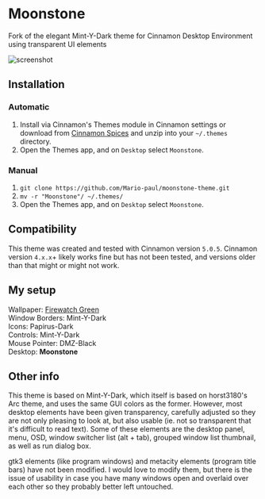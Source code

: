 # Moonstone
Fork of the elegant Mint-Y-Dark theme for Cinnamon Desktop Environment using transparent UI elements

<!-- ## Screenshot -->
<!-- ![screenshot](https://github.com/Mario-paul/moonstone-theme/blob/main/screenshot.png?raw=true) -->
<!-- ![screenshot](https://i.imgur.com/Uv2IsSr.png) -->
![screenshot](https://i.imgur.com/NsG7szl.gif)

## Installation
### Automatic
1. Install via Cinnamon's Themes module in Cinnamon settings or download from [Cinnamon Spices](https://cinnamon-spices.linuxmint.com/themes) and unzip into your `~/.themes` directory.
2. Open the Themes app, and on `Desktop` select `Moonstone`.

### Manual
1. `git clone https://github.com/Mario-paul/moonstone-theme.git`
3. `mv -r "Moonstone"/ ~/.themes/`
4. Open the Themes app, and on `Desktop` select `Moonstone`.

## Compatibility
This theme was created and tested with Cinnamon version `5.0.5`. Cinnamon version `4.x.x`+ likely works fine but has not been tested, and versions older than that might or might not work.

## My setup
Wallpaper: [Firewatch Green](https://imgur.com/nJUueyI)<br>
Window Borders: Mint-Y-Dark<br>
Icons: Papirus-Dark<br>
Controls: Mint-Y-Dark<br>
Mouse Pointer: DMZ-Black<br>
Desktop: **Moonstone**

## Other info
This theme is based on Mint-Y-Dark, which itself is based on horst3180's Arc theme, and uses the same GUI colors as the former. However, most desktop elements have been given transparency, carefully adjusted so they are not only pleasing to look at, but also usable (ie. not so transparent that it's difficult to read text). Some of these elements are the desktop panel, menu, OSD, window switcher list (alt + tab), grouped window list thumbnail, as well as run dialog box.

gtk3 elements (like program windows) and metacity elements (program title bars) have not been modified. I would love to modify them, but there is the issue of usability in case you have many windows open and overlaid over each other so they probably better left untouched.